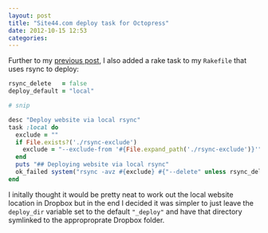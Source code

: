 ```yaml
---
layout: post
title: "Site44.com deploy task for Octopress"
date: 2012-10-15 12:53
categories:
---
```

Further to my [previous post](/blog/2012/10/15/generate-a-site44-dot-com-redirects-file-for-your-octopress-blog/), I also added a rake task to my `Rakefile` that uses rsync to deploy:

``` ruby
rsync_delete   = false
deploy_default = "local"

# snip

desc "Deploy website via local rsync"
task :local do
  exclude = ""
  if File.exists?('./rsync-exclude')
    exclude = "--exclude-from '#{File.expand_path('./rsync-exclude')}'"
  end
  puts "## Deploying website via local rsync"
  ok_failed system("rsync -avz #{exclude} #{"--delete" unless rsync_delete == false} #{public_dir}/ #{deploy_dir}")
end
```

I initally thought it would be pretty neat to work out the local website location in Dropbox but in the end I decided it was simpler to just leave the `deploy_dir` variable set to the default `"_deploy"` and have that directory symlinked to the approproprate Dropbox folder.
